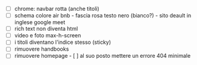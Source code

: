 - [ ] chrome: navbar rotta
      (anche titoli)
- [ ] schema colore air bnb - fascia rosa testo nero (bianco?) - sito deault in inglese google meet
- [ ] rich text non diventa html
- [ ] video e foto max-h-screen
- [ ] i titoli diventano l'indice stesso (sticky)
- [ ] rimuovere handbooks
- [ ] rimuovere homepage - [ ] al suo posto mettere un errore 404 minimale
